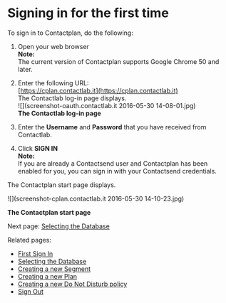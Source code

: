 # Signing in for the first time

To sign in to Contactplan, do the following:  

1. Open your web browser  
  **Note:**  
  The current version of Contactplan supports Google Chrome 50 and later.  
2. Enter the following URL:  
  [https://cplan.contactlab.it](https://cplan.contactlab.it)  
  The Contactlab log-in page displays.  
![](screenshot-oauth.contactlab.it 2016-05-30 14-08-01.jpg)  
**The Contactlab log-in page**  
  
3. Enter the **Username** and **Password** that you have received from Contactlab.  
4. Click **SIGN IN**  
  **Note:**  
  If you are already a Contactsend user and Contactplan has been enabled for you, you can sign in with your Contactsend credentials.  

The Contactplan start page displays. 

![](screenshot-cplan.contactlab.it 2016-05-30 14-10-23.jpg)  

**The Contactplan start page**

Next page: [Selecting the Database](selecting_the_database.md)

Related pages:
* [First Sign In](first_sign_in.md)
* [Selecting the Database](selecting_the_database.md)
* [Creating a new Segment](creating_a_new_segment.md)
* [Creating a new Plan](creating_a_new_plan.md)
* [Creating a new Do Not Disturb policy](creating_a_new_do_not_disturb_policy.md) 
* [Sign Out](sign_out.md)







